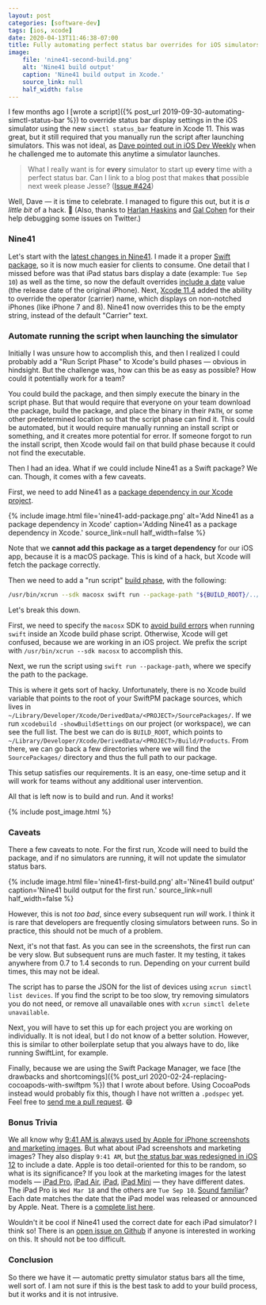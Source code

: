 ```yaml
---
layout: post
categories: [software-dev]
tags: [ios, xcode]
date: 2020-04-13T11:46:38-07:00
title: Fully automating perfect status bar overrides for iOS simulators with Nine41
image:
    file: 'nine41-second-build.png'
    alt: 'Nine41 build output'
    caption: 'Nine41 build output in Xcode.'
    source_link: null
    half_width: false
---
```


I few months ago I [wrote a script]({% post_url 2019-09-30-automating-simctl-status-bar %}) to override status bar display settings in the iOS simulator using the new `simctl status_bar` feature in Xcode 11. This was great, but it still required that you manually run the script after launching simulators. This was not ideal, as [Dave pointed out in iOS Dev Weekly](https://iosdevweekly.com/issues/424#tools) when he challenged me to automate this anytime a simulator launches.

<!--excerpt-->

> What I really want is for **every** simulator to start up **every** time with a perfect status bar. Can I link to a blog post that makes **that** possible next week please Jesse? ([Issue #424](https://iosdevweekly.com/issues/424#tools))

Well, Dave &mdash; it is time to celebrate. I managed to figure this out, but it is *a little bit* of a hack. 😬 (Also, thanks to [Harlan Haskins](https://twitter.com/harlanhaskins) and [Gal Cohen](https://twitter.com/GcIsMe26) for their help debugging some issues on Twitter.)

### Nine41

Let's start with the [latest changes in Nine41](https://github.com/jessesquires/Nine41/releases). I made it a proper [Swift package](https://github.com/jessesquires/Nine41/blob/master/Package.swift), so it is now much easier for clients to consume. One detail that I missed before was that iPad status bars display a date (example: `Tue Sep 10`) as well as the time, so now the default overrides [include a date](https://github.com/jessesquires/Nine41/pull/4) value (the release date of the original iPhone). Next, [Xcode 11.4](https://developer.apple.com/documentation/xcode_release_notes/xcode_11_4_release_notes) added the ability to override the operator (carrier) name, which displays on non-notched iPhones (like iPhone 7 and 8). Nine41 now overrides this to be the empty string, instead of the default "Carrier" text.

### Automate running the script when launching the simulator

Initially I was unsure how to accomplish this, and then I realized I could probably add a "Run Script Phase" to Xcode's build phases &mdash; obvious in hindsight. But the challenge was, how can this be as easy as possible? How could it potentially work for a team?

You could build the package, and then simply execute the binary in the script phase. But that would require that everyone on your team download the package, build the package, and place the binary in their `PATH`, or some other predetermined location so that the script phase can find it. This could be automated, but it would require manually running an install script or something, and it creates more potential for error. If someone forgot to run the install script, then Xcode would fail on that build phase because it could not find the executable.

Then I had an idea. What if we could include Nine41 as a Swift package? We can. Though, it comes with a few caveats.

First, we need to add Nine41 as a [package dependency in our Xcode project](https://developer.apple.com/documentation/xcode/adding_package_dependencies_to_your_app).

{% include image.html
    file='nine41-add-package.png'
    alt='Add Nine41 as a package dependency in Xcode'
    caption='Adding Nine41 as a package dependency in Xcode.'
    source_link=null
    half_width=false
%}

Note that we **cannot add this package as a target dependency** for our iOS app, because it is a macOS package. This is kind of a hack, but Xcode will fetch the package correctly.

Then we need to add a "run script" [build phase](https://help.apple.com/xcode/mac/11.4/#/dev50bab713d), with the following:

```bash
/usr/bin/xcrun --sdk macosx swift run --package-path "${BUILD_ROOT}/../../SourcePackages/checkouts/Nine41"
```

Let's break this down.

First, we need to specify the `macosx` SDK to [avoid build errors](https://forums.swift.org/t/swift-build-fails-inside-xcode-build-script/35127) when running `swift` inside an Xcode build phase script. Otherwise, Xcode will get confused, because we are working in an iOS project. We prefix the script with `/usr/bin/xcrun --sdk macosx` to accomplish this.

Next, we run the script using `swift run --package-path`, where we specify the path to the package.

This is where it gets sort of hacky. Unfortunately, there is no Xcode build variable that points to the root of your SwiftPM package sources, which lives in `~/Library/Developer/Xcode/DerivedData/<PROJECT>/SourcePackages/`. If we run `xcodebuild -showBuildSettings` on our project (or workspace), we can see the full list. The best we can do is `BUILD_ROOT`, which points to `~/Library/Developer/Xcode/DerivedData/<PROJECT>/Build/Products`. From there, we can go back a few directories where we will find the `SourcePackages/` directory and thus the full path to our package.

This setup satisfies our requirements. It is an easy, one-time setup and it will work for teams without any additional user intervention.

All that is left now is to build and run. And it works!

{% include post_image.html %}

### Caveats

There a few caveats to note. For the first run, Xcode will need to build the package, and if no simulators are running, it will not update the simulator status bars.

{% include image.html
    file='nine41-first-build.png'
    alt='Nine41 build output'
    caption='Nine41 build output for the first run.'
    source_link=null
    half_width=false
%}

However, this is not _too bad_, since every subsequent run _will_ work. I think it is rare that developers are frequently closing simulators between runs. So in practice, this should not be much of a problem.

Next, it's not that fast. As you can see in the screenshots, the first run can be very slow. But subsequent runs are much faster. It my testing, it takes anywhere from 0.7 to 1.4 seconds to run. Depending on your current build times, this may not be ideal.

The script has to parse the JSON for the list of devices using `xcrun simctl list devices`. If you find the script to be too slow, try removing simulators you do not need, or remove all unavailable ones with `xcrun simctl delete unavailable`.

Next, you will have to set this up for each project you are working on individually. It is not ideal, but I do not know of a better solution. However, this is similar to other boilerplate setup that you always have to do, like running SwiftLint, for example.

Finally, because we are using the Swift Package Manager, we face [the drawbacks and shortcomings]({% post_url 2020-02-24-replacing-cocoapods-with-swiftpm %}) that I wrote about before. Using CocoaPods instead would probably fix this, though I have not written a `.podspec` yet. Feel free to [send me a pull request](https://github.com/jessesquires/Nine41/pulls). 😄

### Bonus Trivia

We all know why [9:41 AM is always used by Apple for iPhone screenshots and marketing images](https://www.engadget.com/2014-04-14-why-9-41-am-is-the-always-the-time-displayed-on-iphones-and-ipad.html). But what about iPad screenshots and marketing images? They also display `9:41 AM`, but [the status bar was redesigned in iOS 12](https://www.macrumors.com/how-to/use-ios-12-ipad-gestures/) to include a date. Apple is too detail-oriented for this to be random, so what is its significance? If you look at the marketing images for the latest models &mdash; [iPad Pro](https://www.apple.com/ipad-pro/), [iPad Air](https://www.apple.com/ipad-air/), [iPad](https://www.apple.com/ipad-10.2/), [iPad Mini](https://www.apple.com/ipad-mini/) &mdash; they have different dates. The iPad Pro is `Wed Mar 18` and the others are `Tue Sep 10`. [Sound familiar](https://www.macrumors.com/2019/08/29/apple-september-10-event-apple-park/)? Each date matches the date that the iPad model was released or announced by Apple. Neat. There is a [complete list here](https://en.wikipedia.org/wiki/List_of_iOS_devices).

Wouldn't it be cool if Nine41 used the correct date for each iPad simulator? I think so! There is an [open issue on Github](https://github.com/jessesquires/Nine41/issues/7) if anyone is interested in working on this. It should not be too difficult.

### Conclusion

So there we have it &mdash; automatic pretty simulator status bars all the time, well sort of. I am not sure if this is the best task to add to your build process, but it works and it is not intrusive.
